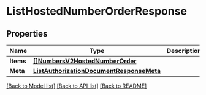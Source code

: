 # ListHostedNumberOrderResponse

## Properties

Name | Type | Description | Notes
------------ | ------------- | ------------- | -------------
**Items** | [**[]NumbersV2HostedNumberOrder**](NumbersV2HostedNumberOrder.md) |  |[optional] 
**Meta** | [**ListAuthorizationDocumentResponseMeta**](ListAuthorizationDocumentResponseMeta.md) |  |[optional] 

[[Back to Model list]](../README.md#documentation-for-models) [[Back to API list]](../README.md#documentation-for-api-endpoints) [[Back to README]](../README.md)


